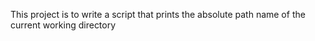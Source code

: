 This project is to write a script that prints the absolute path name of the current working directory
